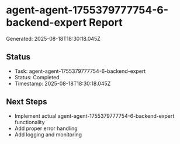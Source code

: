 # agent-agent-1755379777754-6-backend-expert Report

Generated: 2025-08-18T18:30:18.045Z

## Status
- Task: agent-agent-1755379777754-6-backend-expert
- Status: Completed
- Timestamp: 2025-08-18T18:30:18.045Z

## Next Steps
- Implement actual agent-agent-1755379777754-6-backend-expert functionality
- Add proper error handling
- Add logging and monitoring
